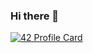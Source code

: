 ### Hi there 👋

[![42 Profile Card](https://1337-readme.vercel.app/api/profile?cursus=42cursus&login=spoody)](https://github.com/mohouyizme/1337-readme)

